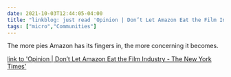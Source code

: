 ```yaml
---
date: 2021-10-03T12:44:05-04:00
title: "linkblog: just read 'Opinion | Don’t Let Amazon Eat the Film Industry - The New York Times'"
tags: ["micro","Communities"]
---
```

The more pies Amazon has its fingers in, the more concerning it becomes.
 
[link to 'Opinion | Don’t Let Amazon Eat the Film Industry - The New York Times'](https://www.nytimes.com/2021/10/03/opinion/amazon-antitrust-movies.html)
